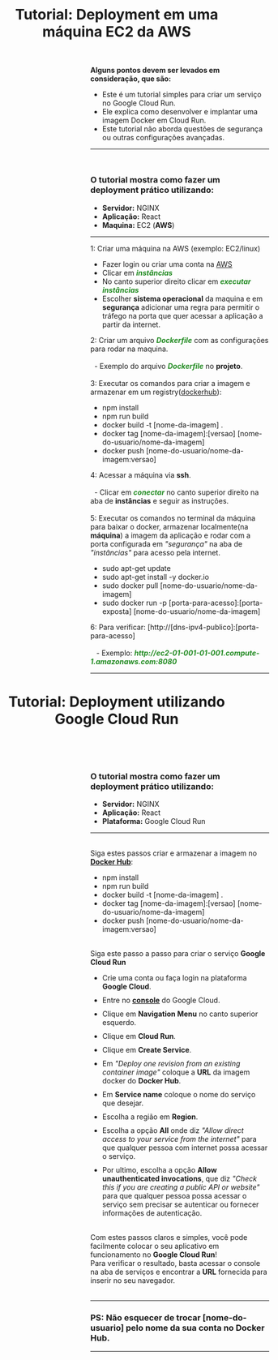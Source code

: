 <div style="width: 100%; height: 100%" >
  <br >
  <h1 align="center" >
    Tutorial: Deployment em uma máquina EC2 da AWS
  </h1 >
  <div style="width: 70%; margin-left: 200px; margin-top: 50px">
    <span ><b >Alguns pontos devem ser levados em consideração, que são:</b ></span >
    <ul >
      <li >
        <span >Este é um tutorial simples para criar um serviço no Google Cloud Run.</span >
      </li >
      <li >
        <span >Ele explica como desenvolver e implantar uma imagem Docker em Cloud Run.</span >
      </li >
      <li >
        <span >Este tutorial não aborda questões de segurança ou outras configurações avançadas.</span >
      </li >
    </ul >
    <hr>
  </div>
  <div style="width: 70%; margin-top: 50px; margin-left: 200px" >
    <h3 >O tutorial mostra como fazer um deployment prático utilizando:</h3 >
    <ul >
      <li >
        <b >Servidor:</b > NGINX
      </li >
      <li >
        <b >Aplicação:</b > React
      </li >
      <li >
        <b >Maquina:</b > EC2 (<b >AWS</b >)
      </li >
    </ul >
    <hr >
    <span >1: Criar uma máquina na AWS (exemplo: EC2/linux)</span >
    <ul >
      <li >
        Fazer login ou criar uma conta na
        <a href="https://portal.aws.amazon.com/billing/signup#/start/email" >AWS</a >
      </li >
      <li >Clicar em <b ><i style="color: forestgreen" >instâncias</i ></b ></li >
      <li >
        No canto superior direito clicar em
        <b ><i style="color: forestgreen" >executar instâncias</i ></b >
      </li >
      <li >
        Escolher <b >sistema operacional</b > da maquina e em <b >segurança</b > adicionar uma regra
        para permitir o tráfego na porta que quer acessar a aplicação a partir da internet.
      </li >
    </ul >
    <span >
      2: Criar um arquivo <b ><i style="color: forestgreen" >Dockerfile</i ></b >
      com as configurações para rodar na maquina.
      <br >
      <br >
      &nbsp;&nbsp;- Exemplo do arquivo <b ><i style="color: forestgreen" >Dockerfile</i ></b > no <b >projeto</b >.
    </span >
    <br >
    <br >
    <span >
      3: Executar os comandos para criar a imagem e armazenar em um
      registry(<a href="https://hub.docker.com" >dockerhub</a >):
    </span >
    <ul >
      <li >npm install</li >
      <li >npm run build</li >
      <li >docker build -t [nome-da-imagem] .</li >
      <li >docker tag [nome-da-imagem]:[versao] [nome-do-usuario/nome-da-imagem]</li >
      <li >docker push [nome-do-usuario/nome-da-imagem:versao]</li >
    </ul >
    <span >4: Acessar a máquina via <b >ssh</b >.</span >
    <br >
    <br >
    &nbsp;&nbsp;- Clicar em
    <b ><i style="color: forestgreen" >conectar</i ></b >
    no canto superior direito na aba de <b >instâncias</b > e seguir as instruções.
    <br >
    <br >
    <span >
      5: Executar os comandos no terminal da máquina para baixar o docker,
      armazenar localmente(na <b >máquina</b >) a imagem da aplicação
      e rodar com a porta configurada em <i >"segurança"</i > na aba de <i >"instâncias"</i > para acesso pela internet.
    </span >
    <ul >
      <li >sudo apt-get update</li >
      <li >sudo apt-get install -y docker.io</li >
      <li >sudo docker pull [nome-do-usuario/nome-da-imagem]</li >
      <li >sudo docker run -p [porta-para-acesso]:[porta-exposta] [nome-do-usuario/nome-da-imagem]</li >
    </ul >
    <span >6: Para verificar: [http://[dns-ipv4-publico]:[porta-para-acesso]</span >
    <br >
    <br >
    &nbsp;&nbsp; - Exemplo: <b ><i
      style="color: forestgreen" >http://ec2-01-001-01-001.compute-1.amazonaws.com:8080</i ></b >
    <hr />
  </div >
  <!-------------------------------------------------------------------------------------------------------------->
  <h1 align="center" >
    Tutorial: Deployment utilizando Google Cloud Run
  </h1 >
  <br>
  <div style="width: 70%; margin-top: 50px; margin-left: 200px" >
    <div >
      <h3 >O tutorial mostra como fazer um deployment prático utilizando:</h3 >
      <ul >
        <li >
          <b >Servidor:</b > NGINX
        </li >
        <li >
          <b >Aplicação:</b > React
        </li >
        <li >
          <b >Plataforma:</b > Google Cloud Run
        </li >
      </ul >
    </div >
    <hr >
    <br >
    <div >
      <span >
        Siga estes passos criar e armazenar a imagem no <b ><a href="https://hub.docker.com" >Docker Hub</a ></b >:
      </span >
      <ul >
        <li >npm install</li >
        <li >npm run build</li >
        <li >docker build -t [nome-da-imagem] .</li >
        <li >docker tag [nome-da-imagem]:[versao] [nome-do-usuario/nome-da-imagem]</li >
        <li >docker push [nome-do-usuario/nome-da-imagem:versao]</li >
      </ul >
    </div >
    <br >
    <div >
      <span >Siga este passo a passo para criar o serviço <b >Google Cloud Run</b ></span >
      <ul >
        <li style="margin-bottom: 10px" >
          <span >Crie uma conta ou faça login na plataforma <b >Google Cloud</b >.</span >
        </li >
        <li style="margin-bottom: 10px" >
        <span >
          Entre no <b ><a href="https://console.cloud.google.com/" target="_blank" >console</a ></b > do Google Cloud.
        </span >
        </li >
        <li style="margin-bottom: 10px" >
          <span >Clique em <b >Navigation Menu</b > no canto superior esquerdo.</span >
        </li >
        <li style="margin-bottom: 10px" >
          <span >Clique em <b >Cloud Run</b >.</span >
        </li >
        <li style="margin-bottom: 10px" >
          <span >Clique em <b >Create Service</b >.</span >
        </li >
        <li style="margin-bottom: 10px" >
        <span >
          Em <i >"Deploy one revision from an existing container image"</i >
          coloque a <b >URL</b > da imagem docker do <b >Docker Hub</b >.
        </span >
        </li >
        <li style="margin-bottom: 10px" >
          <span >Em <b >Service name</b > coloque o nome do serviço que desejar.</span >
        </li >
        <li style="margin-bottom: 10px" >
          <span >Escolha a região em <b >Region</b >.</span >
        </li >
        <li style="margin-bottom: 10px" >
        <span >
          Escolha a opção <b >All</b > onde diz <i >"Allow direct access to your service from the internet"</i >
          para que qualquer pessoa com internet possa acessar o serviço.
        </span >
        </li >
        <li style="margin-bottom: 10px" >
        <span >
          Por ultimo, escolha a opção <b >Allow unauthenticated invocations</b >,
          que diz <i >"Check this if you are creating a public API or website"</i >
          para que qualquer pessoa possa acessar o serviço sem precisar se autenticar ou fornecer informações de autenticação.
        </span >
        </li >
      </ul >
      <br >
      <span >
        Com estes passos claros e simples, você pode facilmente colocar o seu aplicativo em funcionamento no <b>Google Cloud Run</b>!
        <br/>
        Para verificar o resultado, basta acessar o console na aba de serviços e encontrar a <b>URL</b> fornecida para inserir no seu navegador.
      </span >
      <br >
      <br >
    </div >
    <hr />
    <h3>PS: Não esquecer de trocar [nome-do-usuario] pelo nome da sua conta no Docker Hub.</h3>
    <hr />
  </div >
</div >